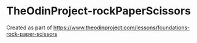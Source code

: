 # TheOdinProject-rockPaperScissors
Created as part of https://www.theodinproject.com/lessons/foundations-rock-paper-scissors
